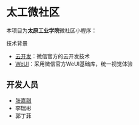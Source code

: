 # 太工微社区

本项目为**太原工业学院**微社区小程序：

技术背景  
- [云开发](https://developers.weixin.qq.com/miniprogram/dev/wxcloud/basis/getting-started.html)：微信官方的云开发技术  
- [WeUI](https://weui.io/)：采用微信官方WeUI基础库，统一视觉体验

## 开发人员
- [张嘉祺](https://www.mttgo.com)  
- 李瑞彬  
- 郭丁菲

